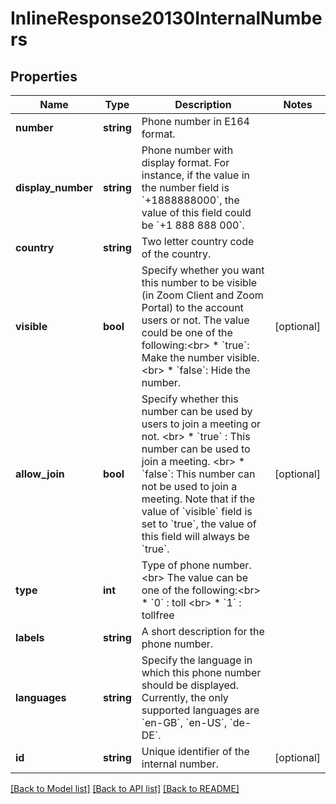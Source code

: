 # InlineResponse20130InternalNumbers

## Properties
Name | Type | Description | Notes
------------ | ------------- | ------------- | -------------
**number** | **string** | Phone number in E164 format. | 
**display_number** | **string** | Phone number with display format. For instance, if the value in the number field is &#x60;+1888888000&#x60;, the value of this field could be &#x60;+1 888 888 000&#x60;. | 
**country** | **string** | Two letter country code of the country. | 
**visible** | **bool** | Specify whether you want this number to be visible (in Zoom Client and Zoom Portal) to the account users or not. The value could be one of the following:&lt;br&gt; * &#x60;true&#x60;: Make the number visible. &lt;br&gt; * &#x60;false&#x60;: Hide the number. | [optional] 
**allow_join** | **bool** | Specify whether this number can be used by users to join a meeting or not. &lt;br&gt; * &#x60;true&#x60; : This number can be used to join a meeting. &lt;br&gt; *  &#x60;false&#x60;: This number can not be used to join a meeting.   Note that if the value of &#x60;visible&#x60; field is set to &#x60;true&#x60;, the value of this field will always be &#x60;true&#x60;. | [optional] 
**type** | **int** | Type of phone number. &lt;br&gt; The value can be one of the following:&lt;br&gt; * &#x60;0&#x60; : toll &lt;br&gt; * &#x60;1&#x60; : tollfree | 
**labels** | **string** | A short description for the phone number. | 
**languages** | **string** | Specify the language in which this phone number should be displayed. Currently, the only supported languages are &#x60;en-GB&#x60;, &#x60;en-US&#x60;, &#x60;de-DE&#x60;. | 
**id** | **string** | Unique identifier of the internal number. | [optional] 

[[Back to Model list]](../README.md#documentation-for-models) [[Back to API list]](../README.md#documentation-for-api-endpoints) [[Back to README]](../README.md)


